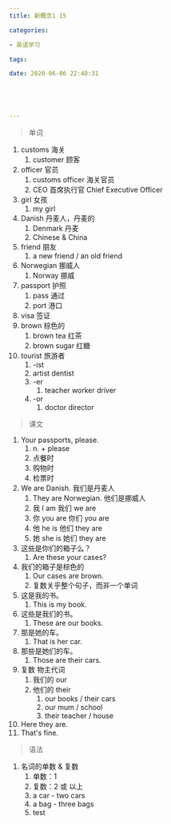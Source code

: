 ```yaml
---
title: 新概念1 15

categories: 

- 英语学习

tags: 

date: 2020-06-06 22:48:31





---
```


>单词

1. customs 海关
   1. customer 顾客
2. officer 官员
   1. customs officer 海关官员
   2. CEO 首席执行官 Chief Executive Officer
3. girl 女孩
   1. my girl
4. Danish 丹麦人，丹麦的
   1. Denmark 丹麦
   2. Chinese & China
5. friend 朋友
   1. a new friend / an old friend
6. Norwegian 挪威人
   1. Norway 挪威
7. passport 护照
   1. pass 通过
   2. port 港口
8. visa 签证
9. brown 棕色的
   1. brown tea 红茶
   2. brown sugar 红糖
10. tourist 旅游者
    1. -ist
    2. artist  dentist
    3. -er
       1. teacher worker driver
    4. -or
       1. doctor director

> 课文

1. Your passports, please.
   1. n. + please 
   2. 点餐时
   3. 购物时
   4. 检票时
2. We are Danish. 我们是丹麦人
   1. They are Norwegian. 他们是挪威人
   2. 我   I         am 我们   we  are
   3. 你  you     are 你们  you  are
   4. 他  he      is     他们  they  are
   5. 她  she    is     她们  they  are
3. 这些是你们的箱子么？
   1. Are these your cases?
4. 我们的箱子是棕色的
   1. Our cases are brown.
   2. 复数关乎整个句子，而非一个单词
5. 这是我的书。
   1. This is my book.
6. 这些是我们的书。
   1. These are our books.
7. 那是她的车。
   1. That is her car.
8. 那些是她们的车。
   1. Those are their cars.
9. 复数 物主代词
   1. 我们的 our
   2. 他们的  their
      1. our books / their cars
      2. our mum / school
      3. their teacher / house
10. Here they are.
11. That's fine.

> 语法

1. 名词的单数 & 复数
   1. 单数：1
   2. 复数：2 或 以上
   3. a car - two cars
   4. a bag - three bags
   5. test